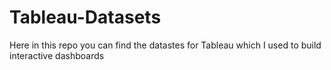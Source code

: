 # Tableau-Datasets #        

Here in this repo you can find the datastes for Tableau which I used to build interactive dashboards          
      
               
       
             
       
         
  
        
        
  
  
 
